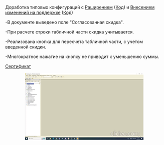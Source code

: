 Доработка типовых конфигураций с [Раширением](demonstr-2.gif) ([Код](kod-2.gif)) и [Внесением изменений на поддержке](demonstr-1.gif) ([Код](kod-1.gif))

-В документе выведено поле "Согласованная скидка".

-При расчете строки табличной части скидка учитывается.

-Реализована кнопка для пересчета табличной части, с учетом введенной скидки.

-Многократное нажатие на кнопку не приводит к уменьшению суммы.

[Сертификат](Sert.jpg)

<p align="center" width="100%">
  <img width="75%" src="kod-2.gif"> 
</p>

